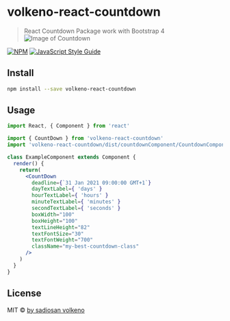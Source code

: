 # volkeno-react-countdown

> React Countdown Package work with Bootstrap 4
![Image of Countdown](https://nsm09.casimages.com/img/2021/01/14//21011406503225804917211883.png)

[![NPM](https://img.shields.io/npm/v/volkeno-react-countdown.svg)](https://www.npmjs.com/package/volkeno-react-countdown) [![JavaScript Style Guide](https://img.shields.io/badge/code_style-standard-brightgreen.svg)](https://standardjs.com)

## Install

```bash
npm install --save volkeno-react-countdown
```

## Usage

```jsx
import React, { Component } from 'react'

import { CountDown } from 'volkeno-react-countdown'
import 'volkeno-react-countdown/dist/countdownComponent/CountdownComponent.css'

class ExampleComponent extends Component {
  render() {
    return(
      <CountDown
        deadline={`31 Jan 2021 09:00:00 GMT+1`} 
        dayTextLabel={ 'days' }
        hourTextLabel={ 'hours' }
        minuteTextLabel={ 'minutes' }
        secondTextLabel={ 'seconds' }
        boxWidth="100"
        boxHeight="100"
        textLineHeight="82"
        textFontSize="30"
        textFontWeight="700"
        className="my-best-countdown-class"
      />
    )
  }
}
```

## License

MIT © [by sadiosan volkeno](https://github.com/sadiosan)
